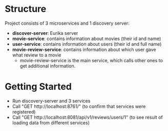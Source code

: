 # Structure
Project consists of 3 microservices and 1 discovery server:
* **discover-server**: Eurika server
* **movie-service**: contains information about movies (their id and name)
* **user-service**: contains information about users (their id and full name)
* **movie-review-service**: contains information about which user gave what review to a movie
    * movie-review-service is the main service, which calls other ones to get additional information.

# Getting Started
* Run discovery-server and 3 services
* Call "GET http://localhost:8761/" (to confirm that services were registered)
* Call "GET http://localhost:8081/api/v1/reviews/users/1" (to see result of loading data from different services)